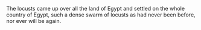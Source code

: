 The locusts came up over all the land of Egypt and settled on the whole country of Egypt, such a dense swarm of locusts as had never been before, nor ever will be again.
